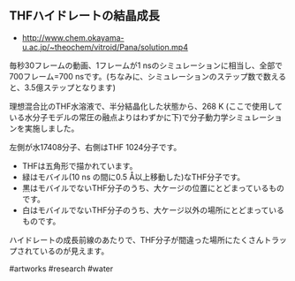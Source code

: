 ## THFハイドレートの結晶成長

* http://www.chem.okayama-u.ac.jp/~theochem/vitroid/Pana/solution.mp4

毎秒30フレームの動画、1フレームが1 nsのシミュレーションに相当し、全部で700フレーム=700 nsです。(ちなみに、シミュレーションのステップ数で数えると、3.5億ステップとなります)

理想混合比のTHF水溶液で、半分結晶化した状態から、268 K (ここで使用している水分子モデルの常圧の融点よりはわずかに下)で分子動力学シミュレーションを実施しました。

左側が水17408分子、右側はTHF 1024分子です。

* THFは五角形で描かれています。
* 緑はモバイル(10 ns の間に0.5 Å以上移動した)なTHF分子です。
* 黒はモバイルでないTHF分子のうち、大ケージの位置にとどまっているものです。
* 白はモバイルでないTHF分子のうち、大ケージ以外の場所にとどまっているものです。

ハイドレートの成長前線のあたりで、THF分子が間違った場所にたくさんトラップされているのが見えます。

#artworks
#research
#water
